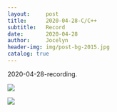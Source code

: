 ```yaml
---
layout:     post
title:      2020-04-28-C/C++
subtitle:   Record
date:       2020-04-28
author:     Jocelyn
header-img: img/post-bg-2015.jpg
catalog: true
---
```


2020-04-28-recording.

![](https://tva1.sinaimg.cn/large/007S8ZIlly1gfjju89ipqj30u012tqed.jpg)

![](https://tva1.sinaimg.cn/large/007S8ZIlly1gfjju7znqjj30u012t7hm.jpg)


